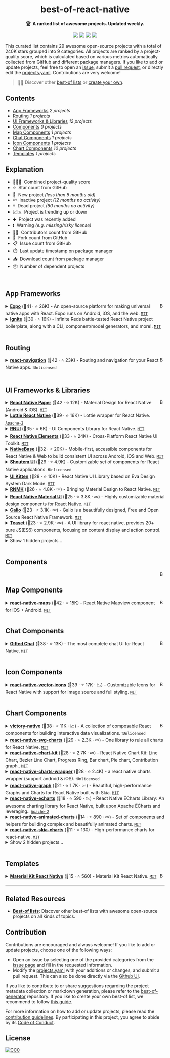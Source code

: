 <!-- markdownlint-disable -->
<h1 align="center">
    best-of-react-native
    <br>
</h1>

<p align="center">
    <strong>🏆&nbsp; A ranked list of awesome projects. Updated weekly.</strong>
</p>

<p align="center">
    <a href="https://best-of.org" title="Best-of Badge"><img src="http://bit.ly/3o3EHNN"></a>
    <a href="#Contents" title="Project Count"><img src="https://img.shields.io/badge/projects-29-blue.svg?color=5ac4bf"></a>
    <a href="#Contribution" title="Contributions are welcome"><img src="https://img.shields.io/badge/contributions-welcome-green.svg"></a>
    <a href="https://github.com/fkromer/best-of-react-native/releases" title="Best-of Updates"><img src="https://img.shields.io/github/release-date/fkromer/best-of-react-native?color=green&label=updated"></a>
</p>

This curated list contains 29 awesome open-source projects with a total of 240K stars grouped into 9 categories. All projects are ranked by a project-quality score, which is calculated based on various metrics automatically collected from GitHub and different package managers. If you like to add or update projects, feel free to open an [issue](https://github.com/fkromer/best-of-react-native/issues/new/choose), submit a [pull request](https://github.com/fkromer/best-of-react-native/pulls), or directly edit the [projects.yaml](https://github.com/fkromer/best-of-react-native/edit/main/projects.yaml). Contributions are very welcome!

> 🧙‍♂️  Discover other [best-of lists](https://best-of.org) or [create your own](https://github.com/best-of-lists/best-of/blob/main/create-best-of-list.md).

## Contents

- [App Frameworks](#app-frameworks) _2 projects_
- [Routing](#routing) _1 projects_
- [UI Frameworks & Libraries](#ui-frameworks--libraries) _12 projects_
- [Components](#components) _0 projects_
- [Map Components](#map-components) _1 projects_
- [Chat Components](#chat-components) _1 projects_
- [Icon Components](#icon-components) _1 projects_
- [Chart Components](#chart-components) _10 projects_
- [Templates](#templates) _1 projects_

## Explanation
- 🥇🥈🥉&nbsp; Combined project-quality score
- ⭐️&nbsp; Star count from GitHub
- 🐣&nbsp; New project _(less than 6 months old)_
- 💤&nbsp; Inactive project _(12 months no activity)_
- 💀&nbsp; Dead project _(60 months no activity)_
- 📈📉&nbsp; Project is trending up or down
- ➕&nbsp; Project was recently added
- ❗️&nbsp; Warning _(e.g. missing/risky license)_
- 👨‍💻&nbsp; Contributors count from GitHub
- 🔀&nbsp; Fork count from GitHub
- 📋&nbsp; Issue count from GitHub
- ⏱️&nbsp; Last update timestamp on package manager
- 📥&nbsp; Download count from package manager
- 📦&nbsp; Number of dependent projects

<br>

## App Frameworks

<a href="#contents"><img align="right" width="15" height="15" src="https://git.io/JtehR" alt="Back to top"></a>

<details><summary><b><a href="https://github.com/expo/expo">Expo</a></b> (🥇41 ·  ⭐ 26K) - An open-source platform for making universal native apps with React. Expo runs on Android, iOS, and the web. <code><a href="http://bit.ly/34MBwT8">MIT</a></code></summary>

- [GitHub](https://github.com/expo/expo) (👨‍💻 1.3K · 🔀 4.4K · 📦 840K · 📋 13K - 3% open · ⏱️ 25.01.2024):

	```
	git clone https://github.com/expo/expo
	```
</details>
<details><summary><b><a href="https://github.com/infinitered/ignite">Ignite</a></b> (🥉30 ·  ⭐ 16K) - Infinite Reds battle-tested React Native project boilerplate, along with a CLI, component/model generators, and more!. <code><a href="http://bit.ly/34MBwT8">MIT</a></code></summary>

- [GitHub](https://github.com/infinitered/ignite) (👨‍💻 210 · 🔀 1.3K · 📦 3 · 📋 1.3K - 1% open · ⏱️ 23.01.2024):

	```
	git clone https://github.com/infinitered/ignite
	```
</details>
<br>

## Routing

<a href="#contents"><img align="right" width="15" height="15" src="https://git.io/JtehR" alt="Back to top"></a>

<details><summary><b><a href="https://github.com/react-navigation/react-navigation">react-navigation</a></b> (🥇42 ·  ⭐ 23K) - Routing and navigation for your React Native apps. <code>❗Unlicensed</code></summary>

- [GitHub](https://github.com/react-navigation/react-navigation) (👨‍💻 270 · 🔀 4.8K · 📦 850K · 📋 9.3K - 7% open · ⏱️ 23.01.2024):

	```
	git clone https://github.com/react-navigation/react-navigation
	```
- [npm](https://www.npmjs.com/package/@react-navigation/native) (📥 2.9M / month):
	```
	npm install @react-navigation/native
	```
</details>
<br>

## UI Frameworks & Libraries

<a href="#contents"><img align="right" width="15" height="15" src="https://git.io/JtehR" alt="Back to top"></a>

<details><summary><b><a href="https://github.com/callstack/react-native-paper">React Native Paper</a></b> (🥇42 ·  ⭐ 12K) - Material Design for React Native (Android & iOS). <code><a href="http://bit.ly/34MBwT8">MIT</a></code></summary>

- [GitHub](https://github.com/callstack/react-native-paper) (👨‍💻 320 · 🔀 2K · 📦 180K · 📋 2.3K - 5% open · ⏱️ 24.01.2024):

	```
	git clone https://github.com/callstack/react-native-paper
	```
- [npm](https://www.npmjs.com/package/react-native-paper) (📥 670K / month):
	```
	npm install react-native-paper
	```
</details>
<details><summary><b><a href="https://github.com/lottie-react-native/lottie-react-native">Lottie React Native</a></b> (🥇39 ·  ⭐ 16K) - Lottie wrapper for React Native. <code><a href="http://bit.ly/3nYMfla">Apache-2</a></code></summary>

- [GitHub](https://github.com/lottie-react-native/lottie-react-native) (👨‍💻 140 · 🔀 1.7K · 📦 110K · 📋 790 - 2% open · ⏱️ 24.01.2024):

	```
	git clone https://github.com/lottie-react-native/lottie-react-native
	```
- [npm](https://www.npmjs.com/package/lottie-react-native) (📥 1.1M / month):
	```
	npm install lottie-react-native
	```
</details>
<details><summary><b><a href="https://github.com/wix/react-native-ui-lib">RNUI</a></b> (🥈35 ·  ⭐ 6K) - UI Components Library for React Native. <code><a href="http://bit.ly/34MBwT8">MIT</a></code></summary>

- [GitHub](https://github.com/wix/react-native-ui-lib) (👨‍💻 150 · 🔀 670 · 📦 3.7K · 📋 630 - 9% open · ⏱️ 25.01.2024):

	```
	git clone https://github.com/wix/react-native-ui-lib
	```
- [npm](https://www.npmjs.com/package/react-native-ui-lib) (📥 240K / month):
	```
	npm install react-native-ui-lib
	```
</details>
<details><summary><b><a href="https://github.com/react-native-elements/react-native-elements">React Native Elements</a></b> (🥈33 ·  ⭐ 24K) - Cross-Platform React Native UI Toolkit. <code><a href="http://bit.ly/34MBwT8">MIT</a></code></summary>

- [GitHub](https://github.com/react-native-elements/react-native-elements) (👨‍💻 410 · 🔀 4.5K · 📦 5 · 📋 2.1K - 3% open · ⏱️ 21.01.2024):

	```
	git clone https://github.com/react-native-elements/react-native-elements
	```
- [npm](https://www.npmjs.com/package/react-native-elements) (📥 440K / month):
	```
	npm install react-native-elements
	```
</details>
<details><summary><b><a href="https://github.com/GeekyAnts/NativeBase">NativeBase</a></b> (🥈32 ·  ⭐ 20K) - Mobile-first, accessible components for React Native & Web to build consistent UI across Android, iOS and Web. <code><a href="http://bit.ly/34MBwT8">MIT</a></code></summary>

- [GitHub](https://github.com/GeekyAnts/NativeBase) (👨‍💻 300 · 🔀 2.3K · 📦 3 · 📋 3.4K - 7% open · ⏱️ 04.08.2023):

	```
	git clone https://github.com/GeekyAnts/NativeBase
	```
- [npm](https://www.npmjs.com/package/native-base) (📥 230K / month):
	```
	npm install native-base
	```
</details>
<details><summary><b><a href="https://github.com/shoutem/ui">Shoutem UI</a></b> (🥉29 ·  ⭐ 4.9K) - Customizable set of components for React Native applications. <code>❗Unlicensed</code></summary>

- [GitHub](https://github.com/shoutem/ui) (👨‍💻 56 · 🔀 440 · 📥 37 · 📦 1.4K · 📋 320 - 32% open · ⏱️ 04.01.2024):

	```
	git clone https://github.com/shoutem/ui
	```
- [npm](https://www.npmjs.com/package/@shoutem/ui) (📥 10K / month):
	```
	npm install @shoutem/ui
	```
</details>
<details><summary><b><a href="https://github.com/akveo/react-native-ui-kitten">UI Kitten</a></b> (🥉28 ·  ⭐ 10K) - React Native UI Library based on Eva Design System Dark Mode. <code><a href="http://bit.ly/34MBwT8">MIT</a></code></summary>

- [GitHub](https://github.com/akveo/react-native-ui-kitten) (👨‍💻 62 · 🔀 920 · 📦 11K · 📋 1.2K - 12% open · ⏱️ 05.01.2024):

	```
	git clone https://github.com/akveo/react-native-ui-kitten
	```
- [npm](https://www.npmjs.com/package/react-native-ui-kitten) (📥 860 / month):
	```
	npm install react-native-ui-kitten
	```
</details>
<details><summary><b><a href="https://github.com/xinthink/react-native-material-kit">RNMK</a></b> (🥉26 ·  ⭐ 4.8K · 💤) - Bringing Material Design to React Native. <code><a href="http://bit.ly/34MBwT8">MIT</a></code></summary>

- [GitHub](https://github.com/xinthink/react-native-material-kit) (👨‍💻 76 · 🔀 560 · 📦 1.6K · 📋 310 - 49% open · ⏱️ 08.03.2020):

	```
	git clone https://github.com/xinthink/react-native-material-kit
	```
- [npm](https://www.npmjs.com/package/react-native-material-kit) (📥 720 / month):
	```
	npm install react-native-material-kit
	```
</details>
<details><summary><b><a href="https://github.com/xotahal/react-native-material-ui">React Native Material UI</a></b> (🥉25 ·  ⭐ 3.8K · 💤) - Highly customizable material design components for React Native. <code><a href="http://bit.ly/34MBwT8">MIT</a></code></summary>

- [GitHub](https://github.com/xotahal/react-native-material-ui) (👨‍💻 71 · 🔀 590 · 📦 3K · 📋 310 - 53% open · ⏱️ 19.04.2019):

	```
	git clone https://github.com/xotahal/react-native-material-ui
	```
- [npm](https://www.npmjs.com/package/react-native-material-ui) (📥 2.5K / month):
	```
	npm install react-native-material-ui
	```
</details>
<details><summary><b><a href="https://github.com/galio-org/galio">Galio</a></b> (🥉23 ·  ⭐ 3.1K · 💤) - Galio is a beautifully designed, Free and Open Source React Native Framework. <code><a href="http://bit.ly/34MBwT8">MIT</a></code></summary>

- [GitHub](https://github.com/galio-org/galio) (👨‍💻 37 · 🔀 310 · 📦 2.8K · 📋 130 - 33% open · ⏱️ 30.03.2022):

	```
	git clone https://github.com/galio-org/galio
	```
- [npm](https://www.npmjs.com/package/galio):
	```
	npm install galio
	```
</details>
<details><summary><b><a href="https://github.com/rilyu/teaset">Teaset</a></b> (🥉23 ·  ⭐ 2.9K · 💤) - A UI library for react native, provides 20+ pure JS(ES6) components, focusing on content display and action control. <code><a href="http://bit.ly/34MBwT8">MIT</a></code></summary>

- [GitHub](https://github.com/rilyu/teaset) (👨‍💻 13 · 🔀 470 · 📦 730 · 📋 430 - 43% open · ⏱️ 23.10.2020):

	```
	git clone https://github.com/rilyu/teaset
	```
- [npm](https://www.npmjs.com/package/teaset) (📥 350 / month):
	```
	npm install teaset
	```
</details>
<details><summary>Show 1 hidden projects...</summary>

- <b><a href="https://github.com/nachos-ui/nachos-ui">Nachos UI</a></b> (🥉19 ·  ⭐ 2.1K · 💀) - Nachos UI is a React Native component library. <code><a href="http://bit.ly/34MBwT8">MIT</a></code>
</details>
<br>

## Components

<a href="#contents"><img align="right" width="15" height="15" src="https://git.io/JtehR" alt="Back to top"></a>

<br>

## Map Components

<a href="#contents"><img align="right" width="15" height="15" src="https://git.io/JtehR" alt="Back to top"></a>

<details><summary><b><a href="https://github.com/react-native-maps/react-native-maps">react-native-maps</a></b> (🥇42 ·  ⭐ 15K) - React Native Mapview component for iOS + Android. <code><a href="http://bit.ly/34MBwT8">MIT</a></code></summary>

- [GitHub](https://github.com/react-native-maps/react-native-maps) (👨‍💻 490 · 🔀 4.6K · 📦 170K · 📋 3.6K - 1% open · ⏱️ 21.01.2024):

	```
	git clone https://github.com/react-native-maps/react-native-maps
	```
- [npm](https://www.npmjs.com/package/react-native-maps) (📥 810K / month):
	```
	npm install react-native-maps
	```
</details>
<br>

## Chat Components

<a href="#contents"><img align="right" width="15" height="15" src="https://git.io/JtehR" alt="Back to top"></a>

<details><summary><b><a href="https://github.com/FaridSafi/react-native-gifted-chat">Gifted Chat</a></b> (🥇38 ·  ⭐ 13K) - The most complete chat UI for React Native. <code><a href="http://bit.ly/34MBwT8">MIT</a></code></summary>

- [GitHub](https://github.com/FaridSafi/react-native-gifted-chat) (👨‍💻 220 · 🔀 3.3K · 📥 12 · 📦 26K · 📋 1.6K - 9% open · ⏱️ 11.10.2023):

	```
	git clone https://github.com/FaridSafi/react-native-gifted-chat
	```
- [npm](https://www.npmjs.com/package/react-native-gifted-chat) (📥 120K / month):
	```
	npm install react-native-gifted-chat
	```
</details>
<br>

## Icon Components

<a href="#contents"><img align="right" width="15" height="15" src="https://git.io/JtehR" alt="Back to top"></a>

<details><summary><b><a href="https://github.com/oblador/react-native-vector-icons">react-native-vector-icons</a></b> (🥇39 ·  ⭐ 17K · 📉) - Customizable Icons for React Native with support for image source and full styling. <code><a href="http://bit.ly/34MBwT8">MIT</a></code></summary>

- [GitHub](https://github.com/oblador/react-native-vector-icons) (👨‍💻 140 · 🔀 2.1K · 📦 550K · 📋 1.2K - 12% open · ⏱️ 14.12.2023):

	```
	git clone https://github.com/oblador/react-native-vector-icons
	```
- [npm](https://www.npmjs.com/package/react-native-vector-icons) (📥 1.5M / month):
	```
	npm install react-native-vector-icons
	```
</details>
<br>

## Chart Components

<a href="#contents"><img align="right" width="15" height="15" src="https://git.io/JtehR" alt="Back to top"></a>

<details><summary><b><a href="https://github.com/FormidableLabs/victory">victory-native</a></b> (🥇38 ·  ⭐ 11K · 📈) - A collection of composable React components for building interactive data visualizations. <code>❗Unlicensed</code></summary>

- [GitHub](https://github.com/FormidableLabs/victory) (👨‍💻 230 · 🔀 500 · 📦 23K · 📋 1.8K - 14% open · ⏱️ 25.01.2024):

	```
	git clone https://github.com/FormidableLabs/victory
	```
- [npm](https://www.npmjs.com/package/victory-native) (📥 280K / month):
	```
	npm install victory-native
	```
</details>
<details><summary><b><a href="https://github.com/JesperLekland/react-native-svg-charts">react-native-svg-charts</a></b> (🥇29 ·  ⭐ 2.3K · 💤) - One library to rule all charts for React Native. <code><a href="http://bit.ly/34MBwT8">MIT</a></code></summary>

- [GitHub](https://github.com/JesperLekland/react-native-svg-charts) (👨‍💻 39 · 🔀 360 · 📦 7.1K · 📋 460 - 39% open · ⏱️ 14.04.2020):

	```
	git clone https://github.com/JesperLekland/react-native-svg-charts
	```
- [npm](https://www.npmjs.com/package/react-native-svg-charts) (📥 150K / month):
	```
	npm install react-native-svg-charts
	```
</details>
<details><summary><b><a href="https://github.com/indiespirit/react-native-chart-kit">react-native-chart-kit</a></b> (🥈28 ·  ⭐ 2.7K · 💤) - React Native Chart Kit: Line Chart, Bezier Line Chart, Progress Ring, Bar chart, Pie chart, Contribution graph.. <code><a href="http://bit.ly/34MBwT8">MIT</a></code></summary>

- [GitHub](https://github.com/indiespirit/react-native-chart-kit) (👨‍💻 100 · 🔀 600 · 📦 16K · 📋 540 - 71% open · ⏱️ 08.02.2022):

	```
	git clone https://github.com/indiespirit/react-native-chart-kit
	```
- [npm](https://www.npmjs.com/package/react-native-chart-kit) (📥 140K / month):
	```
	npm install react-native-chart-kit
	```
</details>
<details><summary><b><a href="https://github.com/wuxudong/react-native-charts-wrapper">react-native-charts-wrapper</a></b> (🥈28 ·  ⭐ 2.4K) - a react native charts wrapper (support android & iOS). <code>❗Unlicensed</code></summary>

- [GitHub](https://github.com/wuxudong/react-native-charts-wrapper) (👨‍💻 56 · 🔀 600 · 📦 1.4K · 📋 860 - 21% open · ⏱️ 28.10.2023):

	```
	git clone https://github.com/wuxudong/react-native-charts-wrapper
	```
- [npm](https://www.npmjs.com/package/react-native-charts-wrapper) (📥 59K / month):
	```
	npm install react-native-charts-wrapper
	```
</details>
<details><summary><b><a href="https://github.com/margelo/react-native-graph">react-native-graph</a></b> (🥉21 ·  ⭐ 1.7K · 📈) - Beautiful, high-performance Graphs and Charts for React Native built with Skia. <code><a href="http://bit.ly/34MBwT8">MIT</a></code></summary>

- [GitHub](https://github.com/margelo/react-native-graph) (👨‍💻 12 · 🔀 88 · 📦 110 · 📋 63 - 44% open · ⏱️ 01.09.2023):

	```
	git clone https://github.com/margelo/react-native-graph
	```
- [npm](https://www.npmjs.com/package/react-native-graph) (📥 5.2K / month):
	```
	npm install react-native-graph
	```
</details>
<details><summary><b><a href="https://github.com/wuba/react-native-echarts">react-native-echarts</a></b> (🥉18 ·  ⭐ 590 · 📉) - React Native ECharts Library: An awesome charting library for React Native, built upon Apache ECharts and leveraging.. <code><a href="http://bit.ly/3nYMfla">Apache-2</a></code></summary>

- [GitHub](https://github.com/wuba/react-native-echarts) (👨‍💻 13 · 🔀 22 · 📋 65 - 24% open · ⏱️ 11.01.2024):

	```
	git clone https://github.com/wuba/react-native-echarts
	```
- [npm](https://www.npmjs.com/package/@wuba/react-native-echarts) (📥 12K / month):
	```
	npm install @wuba/react-native-echarts
	```
</details>
<details><summary><b><a href="https://github.com/rainbow-me/react-native-animated-charts">react-native-animated-charts</a></b> (🥉14 ·  ⭐ 890 · 💤) - Set of components and helpers for building complex and beautifully animated charts. <code><a href="http://bit.ly/34MBwT8">MIT</a></code></summary>

- [GitHub](https://github.com/rainbow-me/react-native-animated-charts) (👨‍💻 5 · 🔀 97 · 📦 5 · 📋 83 - 68% open · ⏱️ 25.10.2021):

	```
	git clone https://github.com/rainbow-me/react-native-animated-charts
	```
- [npm](https://www.npmjs.com/package/@rainbow-me/animated-charts) (📥 730 / month):
	```
	npm install @rainbow-me/animated-charts
	```
</details>
<details><summary><b><a href="https://github.com/vladanyes/react-native-skia-charts">react-native-skia-charts</a></b> (🥉11 ·  ⭐ 130) - High-performance charts for react-native. <code><a href="http://bit.ly/34MBwT8">MIT</a></code></summary>

- [GitHub](https://github.com/vladanyes/react-native-skia-charts) (👨‍💻 3 · 🔀 8 · 📦 12 · 📋 6 - 33% open · ⏱️ 13.03.2023):

	```
	git clone https://github.com/vladanyes/react-native-skia-charts
	```
- [npm](https://www.npmjs.com/package/react-native-skia-charts) (📥 52 / month):
	```
	npm install react-native-skia-charts
	```
</details>
<details><summary>Show 2 hidden projects...</summary>

- <b><a href="https://github.com/capitalone/react-native-pathjs-charts">react-native-pathjs-charts</a></b> (🥈22 ·  ⭐ 880 · 💀) - Android and iOS charts based on react-native-svg and paths-js. <code><a href="http://bit.ly/3nYMfla">Apache-2</a></code>
- <b><a href="https://github.com/TradingPal/react-native-highcharts">react-native-highcharts</a></b> (🥉15 ·  ⭐ 260 · 💀) - Add Highcharts charts to react-native app for IOS and Android. <code>❗Unlicensed</code>
</details>
<br>

## Templates

<a href="#contents"><img align="right" width="15" height="15" src="https://git.io/JtehR" alt="Back to top"></a>

<details><summary><b><a href="https://github.com/creativetimofficial/material-kit-react-native">Material Kit React Native</a></b> (🥇15 ·  ⭐ 560) - Material Kit React Native. <code><a href="http://bit.ly/34MBwT8">MIT</a></code></summary>

- [GitHub](https://github.com/creativetimofficial/material-kit-react-native) (👨‍💻 9 · 🔀 740 · 📋 29 - 10% open · ⏱️ 14.08.2023):

	```
	git clone https://github.com/creativetimofficial/material-kit-react-native
	```
- [npm](https://www.npmjs.com/package/material-kit-react-native):
	```
	npm install material-kit-react-native
	```
</details>

---

## Related Resources

- [**Best-of lists**](https://best-of.org): Discover other best-of lists with awesome open-source projects on all kinds of topics.

## Contribution

Contributions are encouraged and always welcome! If you like to add or update projects, choose one of the following ways:

- Open an issue by selecting one of the provided categories from the [issue page](https://github.com/fkromer/best-of-react-native/issues/new/choose) and fill in the requested information.
- Modify the [projects.yaml](https://github.com/fkromer/best-of-react-native/blob/main/projects.yaml) with your additions or changes, and submit a pull request. This can also be done directly via the [Github UI](https://github.com/fkromer/best-of-react-native/edit/main/projects.yaml).

If you like to contribute to or share suggestions regarding the project metadata collection or markdown generation, please refer to the [best-of-generator](https://github.com/best-of-lists/best-of-generator) repository. If you like to create your own best-of list, we recommend to follow [this guide](https://github.com/best-of-lists/best-of/blob/main/create-best-of-list.md).

For more information on how to add or update projects, please read the [contribution guidelines](https://github.com/fkromer/best-of-react-native/blob/main/CONTRIBUTING.md). By participating in this project, you agree to abide by its [Code of Conduct](https://github.com/fkromer/best-of-react-native/blob/main/.github/CODE_OF_CONDUCT.md).

## License

[![CC0](https://mirrors.creativecommons.org/presskit/buttons/88x31/svg/by-sa.svg)](https://creativecommons.org/licenses/by-sa/4.0/)
